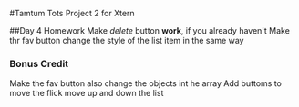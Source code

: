 #Tamtum Tots
Project 2 for Xtern

##Day 4 Homework
Make _delete_ button **work**, if you already haven't
Make thr fav button change the style of the list item in the same way

### Bonus Credit
Make the fav button also change the objects int he array
Add buttoms to move the flick move up and down the list
